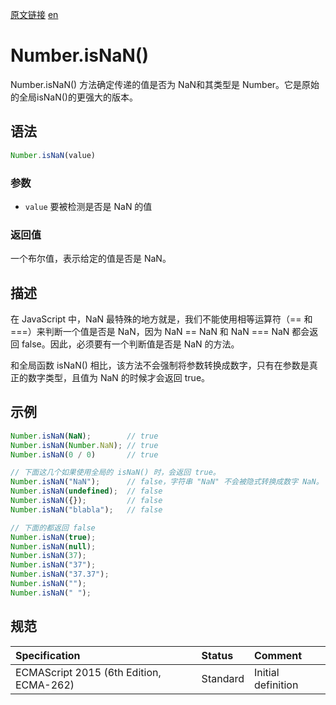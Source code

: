 <a href="https://developer.mozilla.org/zh-CN/docs/Web/JavaScript/Reference/Global_Objects/Number/isNaN" target="_blank">原文链接</a>
<a href="https://developer.mozilla.org/en-US/docs/Web/JavaScript/Reference/Global_Objects/Number/isNaN" target="_blank">en</a>

# Number.isNaN()

Number.isNaN() 方法确定传递的值是否为 NaN和其类型是 Number。它是原始的全局isNaN()的更强大的版本。

## 语法

```javascript
Number.isNaN(value)
```

### 参数

* `value` 要被检测是否是 NaN 的值

### 返回值

一个布尔值，表示给定的值是否是 NaN。

## 描述

在 JavaScript 中，NaN 最特殊的地方就是，我们不能使用相等运算符（== 和 ===）来判断一个值是否是 NaN，因为 NaN == NaN 和
NaN === NaN 都会返回 false。因此，必须要有一个判断值是否是 NaN 的方法。

和全局函数 isNaN() 相比，该方法不会强制将参数转换成数字，只有在参数是真正的数字类型，且值为 NaN 的时候才会返回 true。

## 示例

```javascript
Number.isNaN(NaN);        // true
Number.isNaN(Number.NaN); // true
Number.isNaN(0 / 0)       // true

// 下面这几个如果使用全局的 isNaN() 时，会返回 true。
Number.isNaN("NaN");      // false，字符串 "NaN" 不会被隐式转换成数字 NaN。
Number.isNaN(undefined);  // false
Number.isNaN({});         // false
Number.isNaN("blabla");   // false

// 下面的都返回 false
Number.isNaN(true);
Number.isNaN(null);
Number.isNaN(37);
Number.isNaN("37");
Number.isNaN("37.37");
Number.isNaN("");
Number.isNaN(" ");
```

## 规范

| Specification                           | Status   | Comment            |
|:----------------------------------------|:---------|:-------------------|
| ECMAScript 2015 (6th Edition, ECMA-262) | Standard | Initial definition |